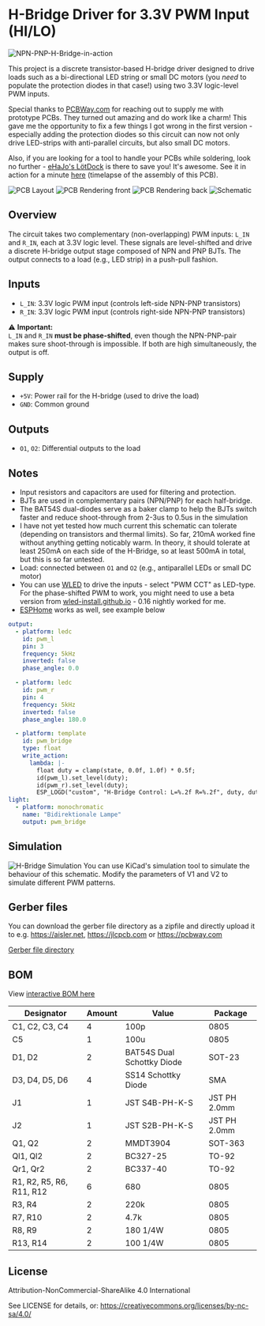 # H-Bridge Driver for 3.3V PWM Input (HI/LO)

![NPN-PNP-H-Bridge-in-action](images/npn-pnp-h-bridge-in-action.jpg)

This project is a discrete transistor-based H-bridge driver designed to drive loads such as a bi-directional LED string or small DC motors (you *need* to populate the protection diodes in that case!) using two 3.3V logic-level PWM inputs.

Special thanks to [PCBWay.com](https://pcbway.com) for reaching out to supply me with prototype PCBs. They turned out amazing and do work like a charm! This gave me the opportunity to fix a few things I got wrong in the first version - especially adding the protection diodes so this circuit can now not only drive LED-strips with anti-parallel circuits, but also small DC motors.

Also, if you are looking for a tool to handle your PCBs while soldering, look no further - [eHaJo's LötDock](https://www.ehajo.de/products/lotdock-workshop-set-a5-lotdock-base-a5-lotdock-starterkit) is there to save you! It's awesome. See it in action for a minute [here](https://www.youtube.com/watch?v=5W0FboXXDTc) (timelapse of the assembly of this PCB).

![PCB Layout](images/pcb-layout.png)
![PCB Rendering front](images/pcb-rendering.png)
![PCB Rendering back](images/pcb-rendering2.png)
![Schematic](images/schematic.png)

## Overview

The circuit takes two complementary (non-overlapping) PWM inputs: `L_IN` and `R_IN`, each at 3.3V logic level. These signals are level-shifted and drive a discrete H-bridge output stage composed of NPN and PNP BJTs. The output connects to a load (e.g., LED strip) in a push-pull fashion.

## Inputs

- `L_IN`: 3.3V logic PWM input (controls left-side NPN-PNP transistors)
- `R_IN`: 3.3V logic PWM input (controls right-side NPN-PNP transistors)

⚠️ **Important:**  
`L_IN` and `R_IN` **must be phase-shifted**, even though the NPN-PNP-pair makes sure shoot-through is impossible. If both are high simultaneously, the output is off.

## Supply

- `+5V`: Power rail for the H-bridge (used to drive the load)
- `GND`: Common ground

## Outputs

- `O1`, `O2`: Differential outputs to the load

## Notes

- Input resistors and capacitors are used for filtering and protection.
- BJTs are used in complementary pairs (NPN/PNP) for each half-bridge.
- The BAT54S dual-diodes serve as a baker clamp to help the BJTs switch faster and reduce shoot-through from 2-3us to 0.5us in the simulation
- I have not yet tested how much current this schematic can tolerate (depending on transistors and thermal limits). So far, 210mA worked fine without anything getting noticably warm. In theory, it should tolerate at least 250mA on each side of the H-Bridge, so at least 500mA in total, but this is so far untested.
- Load: connected between `O1` and `O2` (e.g., antiparallel LEDs or small DC motor)
- You can use [WLED](https://kno.wled.ge/) to drive the inputs - select "PWM CCT" as LED-type. For the phase-shifted PWM to work, you might need to use a beta version from [wled-install.github.io](https://wled-install.github.io/) - 0.16 nightly worked for me.  
- [ESPHome](https://esphome.io) works as well, see example below

```yaml
output:
  - platform: ledc
    id: pwm_l
    pin: 3
    frequency: 5kHz
    inverted: false
    phase_angle: 0.0

  - platform: ledc
    id: pwm_r
    pin: 4
    frequency: 5kHz
    inverted: false
    phase_angle: 180.0

  - platform: template
    id: pwm_bridge
    type: float
    write_action:
      lambda: |-
        float duty = clamp(state, 0.0f, 1.0f) * 0.5f;
        id(pwm_l).set_level(duty);
        id(pwm_r).set_level(duty);
        ESP_LOGD("custom", "H-Bridge Control: L=%.2f R=%.2f", duty, duty);
light:
  - platform: monochromatic
    name: "Bidirektionale Lampe"
    output: pwm_bridge

```


## Simulation

![H-Bridge Simulation](images/h-bridge-simulation.png)
You can use KiCad's simulation tool to simulate the behaviour of this schematic. Modify the parameters of V1 and V2 to simulate different PWM patterns.

## Gerber files

You can download the gerber file directory as a zipfile and directly upload it to e.g. https://aisler.net, https://jlcpcb.com or https://pcbway.com


[Gerber file directory](production/npn-pnp-h-bridge)

## BOM

View [interactive BOM here](https://lk-ek.github.io/npn-pnp-h-bridge/)

| Designator         | Amount | Value   | Package |
|--------------------|--------|----------|----|
| C1, C2, C3, C4     | 4      | 100p     | 0805 
| C5                 | 1      | 100u     | 0805 
| D1, D2             | 2      | BAT54S Dual Schottky Diode | SOT-23 |
| D3, D4, D5, D6     | 4      | SS14 Schottky Diode | SMA |
| J1                 | 1      | JST S4B-PH-K-S | JST PH 2.0mm |
| J2                 | 1      | JST S2B-PH-K-S | JST PH 2.0mm |
| Q1, Q2             | 2      | MMDT3904 | SOT-363 |
| Ql1, Ql2           | 2      | BC327-25 | TO-92 |
| Qr1, Qr2           | 2      | BC337-40 | TO-92 |
| R1, R2, R5, R6, R11, R12     | 6      | 680      | 0805 |
| R3, R4             | 2      | 220k     | 0805 |
| R7, R10            | 2      | 4.7k       | 0805 |
| R8, R9             | 2      | 180 1/4W | 0805 |
| R13, R14           | 2      | 100 1/4W | 0805 |

## License

Attribution-NonCommercial-ShareAlike 4.0 International

See LICENSE for details, or: https://creativecommons.org/licenses/by-nc-sa/4.0/
